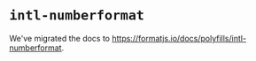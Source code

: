 # `intl-numberformat`

We've migrated the docs to https://formatjs.io/docs/polyfills/intl-numberformat.
